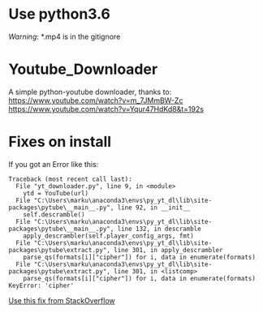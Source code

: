 

# Use python3.6


*Warning*: *.mp4 is in the gitignore


# Youtube_Downloader
A simple python-youtube downloader, thanks to:
https://www.youtube.com/watch?v=m_7JMmBW-Zc
https://www.youtube.com/watch?v=Yqur47HdKd8&t=192s


# Fixes on install

If you got an Error like this:

```
Traceback (most recent call last):
  File "yt_downloader.py", line 9, in <module>
    ytd = YouTube(url)
  File "C:\Users\marku\anaconda3\envs\py_yt_dl\lib\site-packages\pytube\__main__.py", line 92, in __init__
    self.descramble()
  File "C:\Users\marku\anaconda3\envs\py_yt_dl\lib\site-packages\pytube\__main__.py", line 132, in descramble
    apply_descrambler(self.player_config_args, fmt)
  File "C:\Users\marku\anaconda3\envs\py_yt_dl\lib\site-packages\pytube\extract.py", line 301, in apply_descrambler
    parse_qs(formats[i]["cipher"]) for i, data in enumerate(formats)
  File "C:\Users\marku\anaconda3\envs\py_yt_dl\lib\site-packages\pytube\extract.py", line 301, in <listcomp>
    parse_qs(formats[i]["cipher"]) for i, data in enumerate(formats)
KeyError: 'cipher'
```

[Use this fix from StackOverflow  ](https://stackoverflow.com/questions/62098925/why-my-youtube-video-downloader-only-downloads-some-videos-and-for-other-videos)



